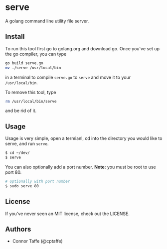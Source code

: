 serve
=====

A golang command line utility file server.

## Install

To run this tool first go to golang.org and download go.
Once you've set up the go compiler, you can type
```sh
go build serve.go
mv ./serve /usr/local/bin
```
in a terminal to compile `serve.go` to `serve` and move it to your `/usr/local/bin`.

To remove this tool, type
```sh
rm /usr/local/bin/serve
```
and be rid of it.

## Usage

Usage is very simple, open a termianl, cd into the directory you would like to serve, and run `serve`.
```sh
$ cd ~/dev/
$ serve
```
You can also optionally add a port number. __Note:__ you must be root to use port 80.
```sh
# optionally with port number
$ sudo serve 80
```

## License

If you've never seen an MIT license, check out the LICENSE.

## Authors

+ Connor Taffe (@cptaffe)
